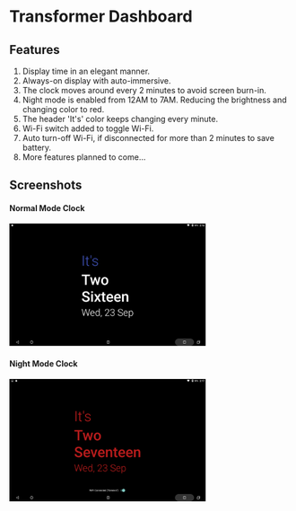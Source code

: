# Transformer Dashboard
## Features
1. Display time in an elegant manner.
2. Always-on display with auto-immersive.
3. The clock moves around every 2 minutes to avoid screen burn-in.
4. Night mode is enabled from 12AM to 7AM. Reducing the brightness and changing color to red.
5. The header 'It's' color keeps changing every minute.
6. Wi-Fi switch added to toggle Wi-Fi.
7. Auto turn-off Wi-Fi, if disconnected for more than 2 minutes to save battery.
8. More features planned to come...
## Screenshots
#### Normal Mode Clock
<div>
    <img src="./screenshots/clock.png" width="350px"/>
</div>

#### Night Mode Clock
<div>
    <img src="./screenshots/clock_night.png" width="350px"/>
</div>
